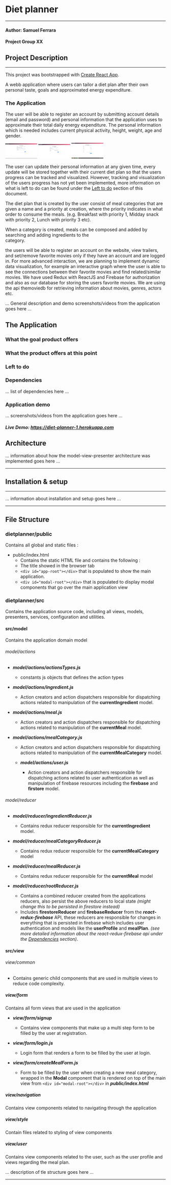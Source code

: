# Diet planner
***
#### Author: Samuel Ferrara
#### Project Group XX

## Project Description
***
This project was bootstrapped with [Create React App](https://github.com/facebook/create-react-app).

A webb application where users can tailor a diet plan after their own personal taste, goals and approximated energy expenditure. 


### The Application
The user will be able to register an account 
by submitting account details (email and password) and personal information that the application uses to
approximate their total daily energy expenditure. The personal information which is needed includes 
current physical activity, height, weight, age and gender.

<p float="left">
  <img src="doc/screenshots/signup_page1.png" width="100" />
  <img src="doc/screenshots/signup_page2.png" width="100" /> 
  <img src="doc/screenshots/signup_page3.png" width="100" />
</p>

The user can update their personal information at any given time, 
every update will be stored together with their current diet plan so that the users progress can be tracked and visualized.
However, tracking and visualization of the users progress has not yet been implemented, more information on what is left to do
can be found under the [Left to do](#Left-to-do) section of this document.

The diet plan that is created by the user consist of meal categories that are given a name and a priority at creation, 
where the priority indicates in what order to consume the meals.
(e.g. Breakfast with priority 1, Midday snack with priority 2, Lunch with priority 3 etc).

When a category is created, meals can be composed and added by searching and adding ingredients to the  
category.

the users will be able to register an account on the website, 
view trailers, and set/remove favorite movies only if they have an account and are logged in. 
For more advanced interaction, we are planning to implement dynamic data visualization, 
for example an interactive graph where the user is able to see the connections between their favorite movies and find related/similar movies.
We have used Redux with ReactJS and Firebase for authorization and also as our database for storing the users favorite movies. We are using the api themoviedb for retrieving information about movies, genres, actors etc.

... General description and demo screenshots/videos from the application goes here ...
## The Application

### What the goal product offers


### What the product offers at this point

### Left to do


### Dependencies 
... list of dependencies here ...

### Application demo
... screenshots/videos from the application goes here ...

##### Live Demo: https://diet-planner-1.herokuapp.com
## Architecture
... information about how the model-view-presenter architecture was implemented goes here ...
***

## Installation & setup
***
... information about installation and setup goes here ...

***
## File Structure
### dietplanner/public
Contains all global and static files :
*  public/index.html
    * Contains the static HTML file and contains the following :
    * The title showed in the browser tab
    * ``` <div id="app-root"></div> ``` that is populated to show the main application.
    * ``` <div id="modal-root"></div> ``` that is populated to display modal components that go over the main application view
      

### dietplanner/src
Contains the application source code,
including all views, models, presenters, services, 
configuration and utilities.


#### src/model
Contains the application domain model

###### model/actions
* ***model/actions/actionsTypes.js***
  * constants js objects that defines the action types


*  ***model/actions/ingredient.js***
   * Action creators and action dispatchers responsible 
         for dispatching actions related to manipulation of
         the **currentIngredient** model.


*  ***model/actions/meal.js***
   * Action creators and action dispatchers responsible
          for dispatching actions related to manipulation of
          the **currentMeal** model.


* ***model/actions/mealCategory.js***
  * Action creators and action dispatchers responsible
         for dispatching actions related to manipulation of
         the **currentMealCategory** model.


   * ***model/actions/user.js***
       * Action creators and action dispatchers responsible
         for dispatching actions related to user authentication as well as
         manipulation of firebase resources including the **firebase** and **firstore** model.


###### model/reducer
 * ***model/reducer/ingredientReducer.js***
   * Contains redux reducer responsible for the **currentIngredient** model.


 * ***model/reducer/mealCategoryReducer.js***
   * Contains redux reducer responsible for the **currentMealCategory** model


* ***model/reducer/mealReducer.js***
   * Contains redux reducer responsible for the **currentMeal** model


* ***model/reducer/rootReducer.js***
   * Contains a combined reducer created from the applications reducers, also persist the above 
     reducers to local state *(might change this to be persisted in firestore instead)*
   * Includes **firestoreReducer** and **firebaseReducer** from the ***react-redux-firebase*** API, 
     these reducers are responsible for changes in everything that is persisted in firebase
     which includes user authentication and models like the **userProfile** and **mealPlan**.
     *(see more detailed information about the react-redux-firebase api under the [Dependencies](#Dependencies) section)*.


#### src/view
###### view/common
* Contains generic child components that are used in multiple views to reduce code complexity.

##### view/form
Contains all form views that are used in the application
* ***view/form/signup***
    * Contains view components that make up a multi step form to be filled by the user at registration.
    
* ***view/form/login.js***
    * Login form that renders a form to be filled by the user at login.
    
* ***view/form/createMealForm.js***
    * Form to be filled by the user when creating a new meal category, 
      wrapped in the **Modal** component that is rendered on top of the main view from ``<div id="modal-root"></div>`` in ***public/index.html***

##### view/navigation
Contains view components related to navigating through the application


##### view/style
Contain files related to styling of view components


##### view/user
Contains view components related to the user, such as the user profile and 
views regarding the meal plan.


... description of tle structure goes here ...


***